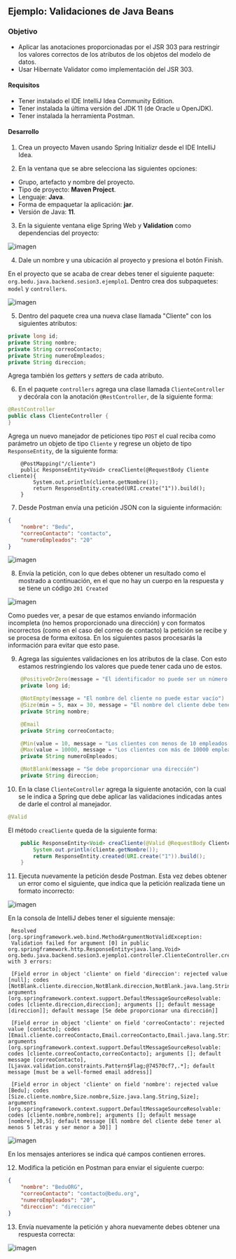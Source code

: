 ## Ejemplo: Validaciones de Java Beans

### Objetivo
- Aplicar las anotaciones proporcionadas por el JSR 303 para restringir los valores correctos de los atributos de los objetos del modelo de datos.
- Usar Hibernate Validator como implementación del JSR 303.

#### Requisitos
- Tener instalado el IDE IntelliJ Idea Community Edition.
- Tener instalada la última versión del JDK 11 (de Oracle u OpenJDK).
- Tener instalada la herramienta Postman.

#### Desarrollo

1. Crea un proyecto Maven usando Spring Initializr desde el IDE IntelliJ Idea.

2. En la ventana que se abre selecciona las siguientes opciones:
- Grupo, artefacto y nombre del proyecto. 
- Tipo de proyecto: **Maven Project**. 
- Lenguaje: **Java**. 
- Forma de empaquetar la aplicación: **jar**. 
- Versión de Java: **11**.

3. En la siguiente ventana elige Spring Web y **Validation** como dependencias del proyecto:

![imagen](img/img_01.png)

4. Dale un nombre y una ubicación al proyecto y presiona el botón Finish.

En el proyecto que se acaba de crear debes tener el siguiente paquete: `org.bedu.java.backend.sesion3.ejemplo1`. Dentro crea dos subpaquetes: `model` y `controllers`.

![imagen](img/img_02.png)

5. Dentro del paquete crea una nueva clase llamada "Cliente" con los siguientes atributos:

```java
private long id;
private String nombre;
private String correoContacto;
private String numeroEmpleados;
private String direccion;
```

Agrega también los *getter*s y *setter*s de cada atributo.

6. En el paquete `controllers` agrega una clase llamada `ClienteController` y decórala con la anotación `@RestController`, de la siguiente forma:

```java
@RestController
public class ClienteController {
}
```

Agrega un nuevo manejador de peticiones tipo `POST` el cual reciba como parámetro un objeto de tipo `Cliente` y regrese un objeto de tipo `ResponseEntity`, de la siguiente forma:

```
    @PostMapping("/cliente")
    public ResponseEntity<Void> creaCliente(@RequestBody Cliente cliente){
        System.out.println(cliente.getNombre());
        return ResponseEntity.created(URI.create("1")).build();
    }
```

7. Desde Postman envía una petición JSON con la siguiente información:

```json
{
    "nombre": "Bedu",
    "correoContacto": "contacto",
    "numeroEmpleados": "20"
}
```

![imagen](img/img_03.png)


8. Envía la petición, con lo que debes obtener un resultado como el mostrado a continuación, en el que no hay un cuerpo en la respuesta y se tiene un código `201 Created`

![imagen](img/img_04.png)

Como puedes ver, a pesar de que estamos enviando información incompleta (no hemos proporcionado una dirección) y con formatos incorrectos (como en el caso del correo de contacto) la petición se recibe y se procesa de forma exitosa. En los siguientes pasos procesarás la información para evitar que esto pase.

9. Agrega las siguientes validaciones en los atributos de la clase. Con esto estamos restringiendo los valores que puede tener cada uno de estos.

```java
    @PositiveOrZero(message = "El identificador no puede ser un número negativo")
    private long id;

    @NotEmpty(message = "El nombre del cliente no puede estar vacío")
    @Size(min = 5, max = 30, message = "El nombre del cliente debe tener al menos 5 letras y ser menor a 30")
    private String nombre;

    @Email
    private String correoContacto;

    @Min(value = 10, message = "Los clientes con menos de 10 empleados no son válidos")
    @Max(value = 10000, message = "Los clientes con más de 10000 empleados no son válidos")
    private String numeroEmpleados;

    @NotBlank(message = "Se debe proporcionar una dirección")
    private String direccion;
```

10. En la clase `ClienteController` agrega la siguiente anotación, con la cual se le indica a Spring que debe aplicar las validaciones indicadas antes de darle el control al manejador. 

```java
@Valid
```

El método `creaCliente` queda de la siguiente forma:

```java
    public ResponseEntity<Void> creaCliente(@Valid @RequestBody Cliente cliente){
        System.out.println(cliente.getNombre());
        return ResponseEntity.created(URI.create("1")).build();
    }
```

11. Ejecuta nuevamente la petición desde Postman. Esta vez debes obtener un error como el siguiente, que indica que la petición realizada tiene un formato incorrecto:

![imagen](img/img_05.png)

En la consola de IntelliJ debes tener el siguiente mensaje:

```
 Resolved [org.springframework.web.bind.MethodArgumentNotValidException: 
 Validation failed for argument [0] in public org.springframework.http.ResponseEntity<java.lang.Void> org.bedu.java.backend.sesion3.ejemplo1.controller.ClienteController.creaCliente(org.bedu.java.backend.sesion3.ejemplo1.model.Cliente) with 3 errors: 
 
 [Field error in object 'cliente' on field 'direccion': rejected value [null]; codes [NotBlank.cliente.direccion,NotBlank.direccion,NotBlank.java.lang.String,NotBlank]; arguments [org.springframework.context.support.DefaultMessageSourceResolvable: codes [cliente.direccion,direccion]; arguments []; default message [direccion]]; default message [Se debe proporcionar una dirección]] 
 
 [Field error in object 'cliente' on field 'correoContacto': rejected value [contacto]; codes [Email.cliente.correoContacto,Email.correoContacto,Email.java.lang.String,Email]; arguments [org.springframework.context.support.DefaultMessageSourceResolvable: codes [cliente.correoContacto,correoContacto]; arguments []; default message [correoContacto],[Ljavax.validation.constraints.Pattern$Flag;@74570cf7,.*]; default message [must be a well-formed email address]] 
 
 [Field error in object 'cliente' on field 'nombre': rejected value [Bedu]; codes [Size.cliente.nombre,Size.nombre,Size.java.lang.String,Size]; arguments [org.springframework.context.support.DefaultMessageSourceResolvable: codes [cliente.nombre,nombre]; arguments []; default message [nombre],30,5]; default message [El nombre del cliente debe tener al menos 5 letras y ser menor a 30]] ]

```
![imagen](img/img_06.png)

En los mensajes anteriores se indica qué campos contienen errores.

12. Modifica la petición en Postman para enviar el siguiente cuerpo:

```json
{
    "nombre": "BeduORG",
    "correoContacto": "contacto@bedu.org",
    "numeroEmpleados": "20",
    "direccion": "direccion"
}
```

13. Envía nuevamente la petición y ahora nuevamente debes obtener una respuesta correcta:

![imagen](img/img_07.png)
